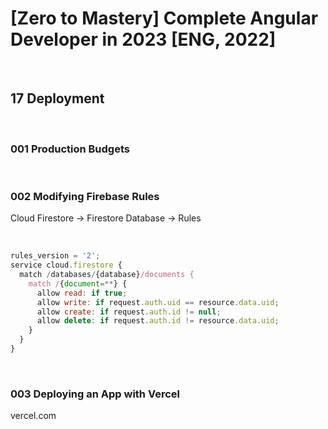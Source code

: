 # [Zero to Mastery] Complete Angular Developer in 2023 [ENG, 2022]

<br/>

## 17 Deployment

<br/>

### 001 Production Budgets

<br/>

### 002 Modifying Firebase Rules

Cloud Firestore -> Firestore Database -> Rules

<br/>

```js
rules_version = '2';
service cloud.firestore {
  match /databases/{database}/documents {
    match /{document=**} {
      allow read: if true;
      allow write: if request.auth.uid == resource.data.uid;
      allow create: if request.auth.id != null;
      allow delete: if request.auth.id != resource.data.uid;
    }
  }
}
```

<br/>

### 003 Deploying an App with Vercel

vercel.com
